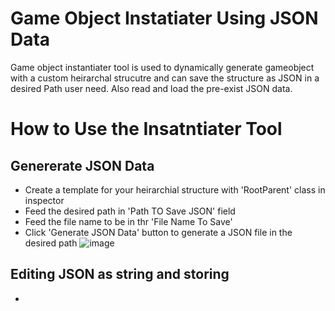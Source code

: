 # Game Object Instatiater Using JSON Data

Game object instantiater tool is used to dynamically generate gameobject with a custom heirarchal strucutre 
and can save the structure as JSON in a desired Path user need. Also read and load the pre-exist JSON data.

# How to Use the Insatntiater Tool #

## Genererate JSON Data ##
   * Create a template for your heirarchial structure with 'RootParent' class in inspector 
   * Feed the desired path in 'Path TO Save JSON' field
   * Feed the file name to be in thr 'File Name To Save'
   * Click 'Generate JSON Data' button to generate a JSON file in the desired path
     ![image](https://github.com/thecodebuzz/FileSizePOC/blob/master/TheCodebuzz.png?raw=true)
## Editing JSON as string and storing
   *

